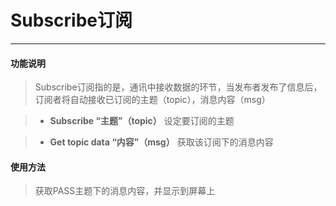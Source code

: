 # Subscribe订阅
__________________________

#### 功能说明

>Subscribe订阅指的是，通讯中接收数据的环节，当发布者发布了信息后，订阅者将自动接收已订阅的主题（topic），消息内容（msg）

<!-- >![Repeat](/image/MQTT/Publish.jpg) -->

>* __Subscribe “主题”（topic）__
设定要订阅的主题

>* __Get topic data “内容”（msg）__
获取该订阅下的消息内容

#### 使用方法

>获取PASS主题下的消息内容，并显示到屏幕上
<!-- >![Repeat_user](/image/Loops/Repeat_user.gif) -->

